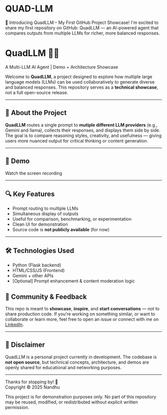 # QUAD-LLM
🚀 Introducing QuadLLM – My First GitHub Project Showcase!  I'm excited to share my first repository on GitHub: QuadLLM — an AI-powered agent that compares outputs from multiple LLMs for richer, more balanced responses.
# QuadLLM 🔀🧠  
A Multi-LLM AI Agent | Demo + Architecture Showcase

Welcome to **QuadLLM**, a project designed to explore how multiple large language models (LLMs) can be used collaboratively to generate diverse and balanced responses. This repository serves as a **technical showcase**, not a full open-source release.

---

## 🚀 About the Project

**QuadLLM** routes a single prompt to **mutiple different LLM providers** (e.g., Gemini and llama), collects their responses, and displays them side by side. The goal is to compare reasoning styles, creativity, and usefulness — giving users more nuanced output for critical thinking or content generation.

---

## 🎥 Demo

Watch the screen recording  


---

## 🔍 Key Features

-  Prompt routing to multiple LLMs  
-  Simultaneous display of outputs  
-  Useful for comparison, benchmarking, or experimentation  
-  Clean UI for demonstration  
-  Source code is **not publicly available** (for now)

---

## 🛠️ Technologies Used

- Python (Flask backend)  
- HTML/CSS/JS (Frontend)  
- Gemini + other APIs  
- [Optional] Prompt enhancement & content moderation logic

## 🤝 Community & Feedback

This repo is meant to **showcase**, **inspire**, and **start conversations** — not to share production code. If you’re working on something similar, or want to collaborate or learn more, feel free to open an issue or connect with me on [LinkedIn](https://www.linkedin.com/in/nandha-kumar242004/).

---

## 📌 Disclaimer

QuadLLM is a personal project currently in development. The codebase is **not open source**, but technical concepts, architecture, and demos are openly shared for educational and networking purposes.

---

Thanks for stopping by! 🌟  
Copyright © 2025 Nandhu

This project is for demonstration purposes only.
No part of this repository may be reused, modified, or redistributed without explicit written permission.

